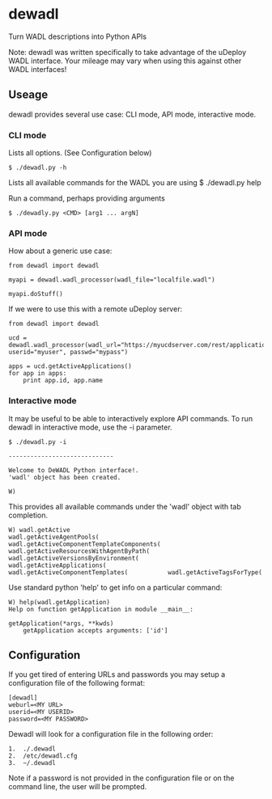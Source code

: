 # dewadl
Turn WADL descriptions into Python APIs


Note:  dewadl was written specifically to take advantage of the uDeploy WADL interface.  Your mileage may vary when using this against other WADL interfaces!

## Useage

dewadl provides several use case:  CLI mode, API mode, interactive mode.

### CLI mode

Lists all options.  (See Configuration below)

    $ ./dewadl.py -h 

Lists all available commands for the WADL you are using
    $ ./dewadl.py help

Run a command, perhaps providing arguments

    $ ./dewadly.py <CMD> [arg1 ... argN]


### API mode

How about a generic use case:

    from dewadl import dewadl

    myapi = dewadl.wadl_processor(wadl_file="localfile.wadl")

    myapi.doStuff()

If we were to use this with a remote uDeploy server:

    from dewadl import dewadl

    ucd = dewadl.wadl_processor(wadl_url="https://myucdserver.com/rest/application.wadl", userid="myuser", passwd="mypass")

    apps = ucd.getActiveApplications()
    for app in apps:
        print app.id, app.name


### Interactive mode

It may be useful to be able to interactively explore API commands.  To run dewadl in interactive mode, use the -i parameter.

    $ ./dewadl.py -i

    -----------------------------

    Welcome to DeWADL Python interface!.
    'wadl' object has been created.

    W) 

This provides all available commands under the 'wadl' object with tab completion.

    W) wadl.getActive
    wadl.getActiveAgentPools(                   wadl.getActiveComponentTemplateComponents(  wadl.getActiveResourcesWithAgentByPath(     wadl.getActiveVersionsByEnvironment(        
    wadl.getActiveApplications(                 wadl.getActiveComponentTemplates(           wadl.getActiveTagsForType(        

Use standard python 'help' to get info on a particular command:

    W) help(wadl.getApplication)
    Help on function getApplication in module __main__:

    getApplication(*args, **kwds)
        getApplication accepts arguments: ['id']


## Configuration

If you get tired of entering URLs and passwords you may setup a configuration file of the following format:


    [dewadl]
    weburl=<MY URL>
    userid=<MY USERID>
    password=<MY PASSWORD>

Dewadl will look for a configuration file in the following order:

    1.  ./.dewadl
    2.  /etc/dewadl.cfg
    3.  ~/.dewadl

Note if a password is not provided in the configuration file or on the command line, the user will be prompted.
